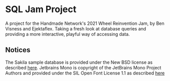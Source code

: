 # SQL Jam Project

A project for the Handmade Network's 2021 Wheel Reinvention Jam, by Ben Visness and Ejektaflex. Taking a fresh look at database queries and providing a more interactive, playful way of accessing data.

## Notices

The Sakila sample database is provided under the New BSD license as described [here](https://dev.mysql.com/doc/sakila/en/sakila-license.html).
Jetbrains Mono is copyright of the JetBrains Mono Project Authors and provided under the SIL Open Font License 1.1 as described [here](https://github.com/JetBrains/JetBrainsMono/blob/master/OFL.txt)